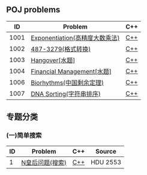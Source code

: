## POJ problems

| ID | Problem | C++ |
| --- | --- | :---: |
| 1001 | [Exponentiation(高精度大数乘法)](http://poj.org/problem?id=1001) |[C++](0001-Two-Sum/cpp-0001/) |
| 1002 | [487-3279(格式转换)](http://poj.org/problem?id=1002) | [C++](https://github.com/NOVA-QY/ACM-Learning/blob/master/POJ/1002.cpp) |  
| 1003 | [Hangover[水题]](http://poj.org/problem?id=1003) | [C++](https://github.com/NOVA-QY/ACM-Learning/blob/master/POJ/1003.cpp) |
| 1004 | [Financial Management[水题]](http://poj.org/problem?id=1004) | [C++](https://github.com/NOVA-QY/ACM-Learning/blob/master/POJ/1004.cpp) |
| 1006 | [Biorhythms(中国剩余定理)](http://poj.org/problem?id=1006) | [C++](https://github.com/NOVA-QY/ACM-Learning/blob/master/POJ/1006.cpp) |
| 1007 | [DNA Sorting(字符串排序)](http://poj.org/problem?id=1007) | [C++](https://github.com/NOVA-QY/ACM-Learning/blob/master/POJ/1007.cpp) |

## 专题分类  
### (一)简单搜索  
| ID | Problem | C++ | Source |
|--- | --- | --- | --- |
| 1 | [N皇后问题(搜索)](http://acm.hdu.edu.cn/showproblem.php?pid=2553) |[C++](https://github.com/NOVA-QY/ACM-Learning/blob/master/%E4%B8%93%E9%A2%98/%E7%AE%80%E5%8D%95%E6%90%9C%E7%B4%A2/n%E7%9A%87%E5%90%8E%E9%97%AE%E9%A2%98.cpp) | HDU 2553 |


